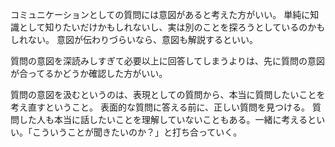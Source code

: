 コミュニケーションとしての質問には意図があると考えた方がいい。
単純に知識として知りたいだけかもしれないし、実は別のことを探ろうとしているのかもしれない。
意図が伝わりづらいなら、意図も解説するといい。

質問の意図を深読みしすぎて必要以上に回答してしまうよりは、先に質問の意図が合ってるかどうか確認した方がいい。

質問の意図を汲むというのは、表現としての質問から、本当に質問したいことを考え直すということ。
表面的な質問に答える前に、正しい質問を見つける。
質問した人も本当に話したいことを理解していないこともある。一緒に考えるといい。「こういうことが聞きたいのか？」と打ち合っていく。
